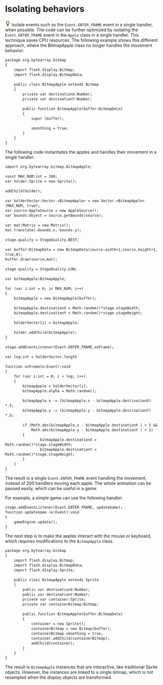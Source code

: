 # Isolating behaviors

![](../../img/tip_help.png) Isolate events such as the `Event.ENTER_FRAME` event
in a single handler, when possible. The code can be further optimized by
isolating the `Event.ENTER_FRAME` event in the `Apple` class in a single
handler. This technique saves CPU resources. The following example shows this
different approach, where the BitmapApple class no longer handles the movement
behavior:

    package org.bytearray.bitmap
    {
    	import flash.display.Bitmap;
    	import flash.display.BitmapData;

    	public class BitmapApple extends Bitmap
    	{
    		private var destinationX:Number;
    		private var destinationY:Number;

    		public function BitmapApple(buffer:BitmapData)
    		{
    			super (buffer);

    			smoothing = true;
    		}
    	}
    }

The following code instantiates the apples and handles their movement in a
single handler:

    import org.bytearray.bitmap.BitmapApple;

    const MAX_NUM:int = 100;
    var holder:Sprite = new Sprite();

    addChild(holder);

    var holderVector:Vector.<BitmapApple> = new Vector.<BitmapApple>(MAX_NUM, true);
    var source:AppleSource = new AppleSource();
    var bounds:Object = source.getBounds(source);

    var mat:Matrix = new Matrix();
    mat.translate(-bounds.x,-bounds.y);

    stage.quality = StageQuality.BEST;

    var buffer:BitmapData = new BitmapData(source.width+1,source.height+1, true,0);
    buffer.draw(source,mat);

    stage.quality = StageQuality.LOW;

    var bitmapApple:BitmapApple;

    for (var i:int = 0; i< MAX_NUM; i++)
    {
    	bitmapApple = new BitmapApple(buffer);

    	bitmapApple.destinationX = Math.random()*stage.stageWidth;
    	bitmapApple.destinationY = Math.random()*stage.stageHeight;

    	holderVector[i] = bitmapApple;

    	holder.addChild(bitmapApple);
    }

    stage.addEventListener(Event.ENTER_FRAME,onFrame);

    var lng:int = holderVector.length

    function onFrame(e:Event):void
    {
        for (var i:int = 0; i < lng; i++)
        {
            bitmapApple = holderVector[i];
            bitmapApple.alpha = Math.random();

            bitmapApple.x -= (bitmapApple.x - bitmapApple.destinationX) *.5;
            bitmapApple.y -= (bitmapApple.y - bitmapApple.destinationY) *.5;

            if (Math.abs(bitmapApple.x - bitmapApple.destinationX ) < 1 &&
                Math.abs(bitmapApple.y - bitmapApple.destinationY ) < 1)
            {
                    bitmapApple.destinationX = Math.random()*stage.stageWidth;
                    bitmapApple.destinationY = Math.random()*stage.stageHeight;
            }
        }
    }

The result is a single `Event.ENTER_FRAME` event handling the movement, instead
of 200 handlers moving each apple. The whole animation can be paused easily,
which can be useful in a game.

For example, a simple game can use the following handler:

    stage.addEventListener(Event.ENTER_FRAME, updateGame);
    function updateGame (e:Event):void
    {
    	gameEngine.update();
    }

The next step is to make the apples interact with the mouse or keyboard, which
requires modifications to the `BitmapApple` class.

    package org.bytearray.bitmap
    {
    	import flash.display.Bitmap;
    	import flash.display.BitmapData;
    	import flash.display.Sprite;

    	public class BitmapApple extends Sprite
    	{
    		public var destinationX:Number;
    		public var destinationY:Number;
    		private var container:Sprite;
    		private var containerBitmap:Bitmap;

    		public function BitmapApple(buffer:BitmapData)
    		{
    			container = new Sprite();
    			containerBitmap = new Bitmap(buffer);
    			containerBitmap.smoothing = true;
    			container.addChild(containerBitmap);
    			addChild(container);
    		}
    	}
    }

The result is `BitmapApple` instances that are interactive, like traditional
Sprite objects. However, the instances are linked to a single bitmap, which is
not resampled when the display objects are transformed.
